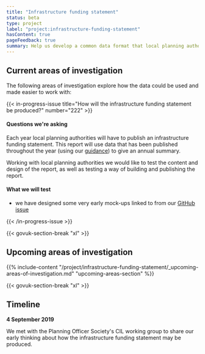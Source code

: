 ```yaml
---
title: "Infrastructure funding statement"
status: beta
type: project
label: "project:infrastructure-funding-statement"
hasContent: true
pageFeedback: true
summary: Help us develop a common data format that local planning authorities can use to publish their developer contributions data.
---
```


## Current areas of investigation

The following areas of investigation explore how the data could be used and made easier to work with:

{{< in-progress-issue title="How will the infrastructure funding statement be produced?" number="222" >}}

#### Questions we're asking

Each year local planning authorities will have to publish an infrastructure funding statement. This report will use data that has been published throughout the year (using our [guidance](https://digital-land.github.io/guidance/developer-contributions/)) to give an annual summary.

Working with local planning authorities we would like to test the content and design of the report, as well as testing a way of building and publishing the report.

#### What we will test

* we have designed some very early mock-ups linked to from our [GitHub issue](https://github.com/digital-land/digital-land/issues/222)

{{< /in-progress-issue >}}

{{< govuk-section-break "xl" >}}

## Upcoming areas of investigation

{{% include-content "/project/infrastructure-funding-statement/_upcoming-areas-of-investigation.md" "upcoming-areas-section" %}}

{{< govuk-section-break "xl" >}}

## Timeline

**4 September 2019**

We met with the Planning Officer Society's CIL working group to share our early thinking about how the infrastructure funding statement may be produced.